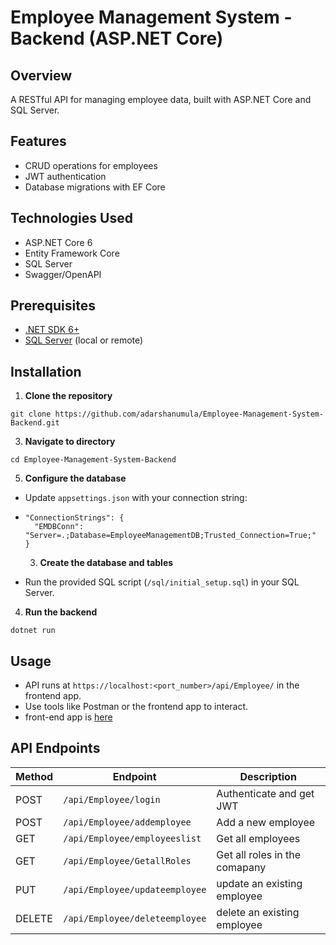 # Employee Management System - Backend (ASP.NET Core)

## Overview
A RESTful API for managing employee data, built with ASP.NET Core and SQL Server.

## Features
- CRUD operations for employees
- JWT authentication
- Database migrations with EF Core

## Technologies Used
- ASP.NET Core 6
- Entity Framework Core
- SQL Server
- Swagger/OpenAPI

## Prerequisites
- [.NET SDK 6+](https://dotnet.microsoft.com/download)
- [SQL Server](https://www.microsoft.com/sql-server) (local or remote)


## Installation

1. **Clone the repository**
```
git clone https://github.com/adarshanumula/Employee-Management-System-Backend.git
```

3. **Navigate to directory**
```
cd Employee-Management-System-Backend
```

5. **Configure the database**
- Update `appsettings.json` with your connection string:
- ```
  "ConnectionStrings": {
    "EMDBConn": "Server=.;Database=EmployeeManagementDB;Trusted_Connection=True;"
  }
  ```
  
  3. **Create the database and tables**
- Run the provided SQL script (`/sql/initial_setup.sql`) in your SQL Server.

4. **Run the backend**
 ```
dotnet run
```

## Usage
- API runs at `https://localhost:<port_number>/api/Employee/` in the frontend app.
- Use tools like Postman or the frontend app to interact.
- front-end app is [here](https://github.com/adarshanumula/Employee-Management-System-Frontend.git)

## API Endpoints

| Method | Endpoint                  | Description                 |
|--------|---------------------------|-----------------------------|
| POST   |``` /api/Employee/login ```      | Authenticate and get JWT    |
| POST   | ```/api/Employee/addemployee``` | Add a new employee          |
| GET    | ```/api/Employee/employeeslist``` | Get all employees         |
| GET    | ```/api/Employee/GetallRoles```  | Get all roles in the comapany |
| PUT    |```/api/Employee/updateemployee```| update an existing employee|
| DELETE |```/api/Employee/deleteemployee```| delete an existing employee|
